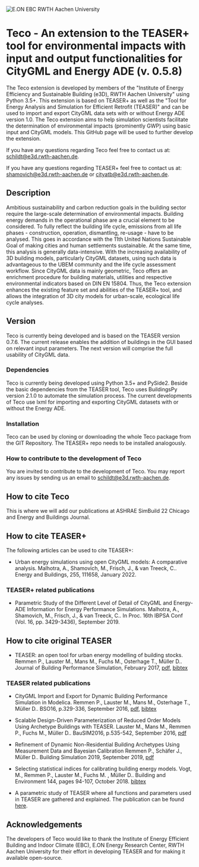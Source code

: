 ![E.ON EBC RWTH Aachen University](picturesyside_teco.png)

# Teco - An extension to the TEASER+ tool for environmental impacts with input and output functionalities for CityGML and Energy ADE (v. 0.5.8)

<!---[![License](http://img.shields.io/:license-mit-blue.svg)](http://doge.mit-license.org)-->

The Teco extension is developed by members of the "Institute of Energy Efficiency and Sustainable Building (e3D), RWTH Aachen University" using Python 3.5+.
This extension is based on TEASER+ as well as the "Tool for Energy Analysis and Simulation for Efficient Retrofit (TEASER)" and can be used to import and export CityGML data sets with or without Energy ADE version 1.0. 
The Teco extension aims to help simulation scientists facilitate the determination of environmental impacts (prominently GWP) using basic input and CityGML models.
This GitHub page will be used to further develop the extension.
<!---and make it available under the [MIT License](https://gitlab.e3d.rwth-aachen.de/e3d-software-tools/citybit/citybit/-/blob/master/License/LICENSE).-->

If you have any questions regarding Teco feel free to contact us at: [schildt@e3d.rwth-aachen.de](mailto:schildt@e3d.rwth-aachen.de).

If you have any questions regarding TEASER+ feel free to contact us at: [shamovich@e3d.rwth-aachen.de](mailto:shamovich@e3d.rwth-aachen.de) or [cityatb@e3d.rwth-aachen.de](mailto:cityatb@e3d.rwth-aachen.de).

## Description

Ambitious sustainability and carbon reduction goals in the building sector require the large-scale determination of environmental impacts. Building energy demands in the operational phase are a crucial element to be considered. To fully reflect the building life cycle, emissions from all life phases - construction, operation, dismantling, re-usage - have to be analysed. This goes in accordance with the 11th United Nations Sustainable Goal of making cities and human settlements sustainable. 
At the same time, this analysis is generally data-intensive. With the increasing availability of 3D building models, particularly CityGML datasets, using such data is advantageous to the UBEM community and the life cycle assessment workflow. Since CityGML data is mainly geometric, Teco offers an enrichment procedure for building materials, utilities and respective environmental indicators based on DIN EN 15804. Thus, the Teco extension enhances the existing feature set and abilities of the TEASER+ tool, and allows the integration of 3D city models for urban-scale, ecological life cycle analyses.

## Version

Teco is currently being developed and is based on the TEASER version 0.7.6. 
The current release enables the addition of buildings in the GUI based on relevant input parameters. The next version will comprise the full usability of CityGML data.

<!---## How to use TEASER+-->


### Dependencies

Teco is currently being developed using Python 3.5+ and PySide2. Beside the basic dependencies from the TEASER tool, Teco uses BuildingsPy version 2.1.0 to automate the simulation process. The current developments of Teco use lxml for importing and exporting CityGML datasets with or without the Energy ADE.

### Installation

Teco can be used by cloning or downloading the whole Teco package from the GIT Repository. The TEASER+ repo needs to be installed analogously.

### How to contribute to the development of Teco

You are invited to contribute to the development of Teco. You may report any issues by sending us an email to [schildt@e3d.rwth-aachen.de](mailto:schildt@e3d.rwth-aachen.de).

## How to cite Teco
This is where we will add our publications at ASHRAE SimBuild 22 Chicago and Energy and Buildings Journal.

## How to cite TEASER+
The following articles can be used to cite TEASER+:
+ Urban energy simulations using open CityGML models: A comparative analysis. Malhotra, A., Shamovich, M., Frisch, J., & van Treeck, C.. Energy and Buildings, 255, 111658, January 2022.

### TEASER+ related publications
+ Parametric Study of the Different Level of Detail of CityGML and Energy-ADE Information for Energy Performance Simulations. Malhotra, A., Shamovich, M., Frisch, J., & van Treeck, C.. In Proc. 16th IBPSA Conf (Vol. 16, pp. 3429-3436), September 2019.


## How to cite original TEASER

+ TEASER: an open tool for urban energy modelling of building stocks. Remmen P., Lauster M., Mans M., Fuchs M., Osterhage T., Müller D.. Journal of Building Performance Simulation, February 2017,
[pdf](http://dx.doi.org/10.1080/19401493.2017.1283539),
[bibtex](https://github.com/RWTH-EBC/TEASER/tree/master/doc/cite_jbps.bib)

### TEASER related publications

+ CityGML Import and Export for Dynamic Building Performance Simulation in Modelica. Remmen P.,
Lauster M., Mans M., Osterhage T., Müller D.. BSO16, p.329-336, September 2016,
[pdf](http://www.ibpsa.org/proceedings/BSO2016/p1047.pdf),
[bibtex](https://github.com/RWTH-EBC/TEASER/tree/master/doc/cite.bib)

+ Scalable Design-Driven Parameterization of Reduced Order Models Using Archetype Buildings with TEASER.
Lauster M., Mans M., Remmen P., Fuchs M., Müller D.. BauSIM2016, p.535-542, September 2016,
[pdf](https://www.researchgate.net/profile/Moritz_Lauster/publication/310465372_Scalable_Design-Driven_Parameterization_of_Reduced_Order_Models_using_Archetype_Buildings_with_TEASER/links/582ee96908ae004f74be1fb0.pdf?origin=publication_detail&ev=pub_int_prw_xdl&msrp=eEyK6WYemhC8wK7xkMEPRDO4obE4uxBN4-0BdBy1Ldwhy9FhCe1pXfNObJYubvC_aZN0IWDPf9uayBo3u79bsZvg3hzUoLoYRatES2ARH8c.B2cYwSICt0IOa7lD-4oAiEa_3TtrO-7k-1W9chuNQwr_VNMCpZ5ubSb-eY2D77rGUP4S6wS8m6vudUUbMlXbQQ.Cledgd1Q9fPp11nYGpcpKNhSS6bVTqAEXeMZPkiV3HsJxcVWTFj4Hr_jmLZ0MOzDxbDEZObcGiKfmTL_9k_59A)

+ Refinement of Dynamic Non-Residential Building Archetypes Using Measurement Data and Bayesian Calibration
Remmen P., Schäfer J., Müller D.. Building Simulation 2019, September 2019,
[pdf](https://www.researchgate.net/publication/337925776_Refinement_of_Dynamic_Non-Residential_Building_Archetypes_Using_Measurement_Data_and_Bayesian_Calibration)

+ Selecting statistical indices for calibrating building energy models. Vogt, M., Remmen P., Lauster M., Fuchs M. , Müller D.. Building and Environment 144, pages 94-107, October 2018. [bibtex](https://github.com/RWTH-EBC/TEASER/tree/master/doc/cite_be.bib)

+  A parametric study of TEASER where all functions and  parameters used in TEASER are gathered and explained. The publication can be found [here](https://publications.rwth-aachen.de/record/749801/files/749801.pdf).

<!---## License

CityBIT is released by RWTH Aachen University, E3D - Institute of Energy Efficiency and Sustainable Building, under the [MIT License](https://gitlab.e3d.rwth-aachen.de/e3d-software-tools/citybit/citybit/-/blob/master/License/LICENSE).-->

## Acknowledgements

The developers of Teco would like to thank the Institute of Energy Efficient Building and Indoor Climate (EBC), E.ON Energy Research Center, RWTH Aachen University for their effort in developing TEASER and for making it available open-source. 




<!---


# TEASER -  Tool for Energy Analysis and Simulation for Efficient Retrofit

[![License](http://img.shields.io/:license-mit-blue.svg)](http://doge.mit-license.org)
[![Coverage Status](https://coveralls.io/repos/github/RWTH-EBC/TEASER/badge.svg)](https://coveralls.io/github/RWTH-EBC/TEASER)
[![Build Status](https://travis-ci.org/RWTH-EBC/TEASER.svg?branch=master)](https://travis-ci.org/RWTH-EBC/TEASER.svg?branch=master)

TEASER (Tool for Energy Analysis and Simulation for Efficient Retrofit) allows
fast generation of archetype buildings with low input requirements and the
export of individual dynamic simulation models for the below-mentioned Modelica
libraries. These libraries all use the framework of [Modelica IBPSA
library](https://github.com/ibpsa/modelica). TEASER is being developed at the
[RWTH Aachen University, E.ON Energy Research Center, Institute for Energy
Efficient Buildings and Indoor
Climate](https://www.ebc.eonerc.rwth-aachen.de/cms/~dmzz/E-ON-ERC-EBC/?lidx=1).

 * [AixLib](https://github.com/RWTH-EBC/AixLib)
 * [Buildings](https://github.com/lbl-srg/modelica-buildings)
 * [BuildingSystems](https://github.com/UdK-VPT/BuildingSystems)
 * [IDEAS](https://github.com/open-ideas/IDEAS).

The full documentation of TEASER including examples and description of modules,
classes and functions can be found at the website:

 * http://rwth-ebc.github.io/TEASER/

This GitHub page will be used to further develop the package and make it
available under the
[MIT License](https://github.com/RWTH-EBC/TEASER/blob/master/License.md).

If you have any questions regarding TEASER feel free to contact us at
[ebc-teaser@eonerc.rwth-aachen.de](mailto:ebc-teaser@eonerc.rwth-aachen.de).

If you want to use TEASER without installation, you can use out TEASER webtool, which
will generate a Modelica model and provide this as download:

 * [http://teaser.eonerc.rwth-aachen.de](http://teaser.eonerc.rwth-aachen.de)

## Description

Energy supply of buildings in urban context currently undergoes significant
changes. The increase of renewable energy sources for electrical and thermal
energy generation will require flexible and secure energy storage and
distribution systems. To reflect and consider these changes in energy systems
and buildings, dynamic simulation is one key element, in particular when it
comes to thermal energy demand on minutely or hourly scale.
Sparse and limited access to detailed building information as well as computing
times are challenges for building simulation on urban scale. In addition,
data acquisition and modeling for Building Performance Simulation (BPS) are
time consuming and error-prone. To enable the use of BPS on urban scale we
present the TEASER tool, an open framework for urban energy modeling of
building stocks. TEASER provides an easy interface for multiple data sources,
data enrichment (where necessary) and export of ready-to-run Modelica simulation
models for all libraries supporting the
[Modelica IBPSA library](https://github.com/ibpsa/modelica).


## Version

TEASER is a ongoing research project, the current version is 0.7.6, which is
still a pre-release.

## How to use TEASER

### Dependencies

TEASER is currently tested against Python 3.6 and 3.7. Older versions of Python may
still work, but are no longer actively supported.
Using a Python distribution is recommended as they already contain (or easily
support installation of) many Python packages (e.g. SciPy, NumPy, pip, PyQT,
etc.) that are used in the TEASER code. Two examples of those distributions are:

1. https://winpython.github.io/ WinPython comes along with a lot of Python
packages (e.g. SciPy, NumPy, pip, PyQT, etc.)..
2. http://conda.pydata.org/miniconda.html Conda is an open source package
management  system and environment management system for installing multiple
versions of software  packages and their dependencies and switching easily
between them.

In addition, TEASER requires some specific Python packages:

1. Mako: template Engine
  install on a python-enabled command line with `pip install -U mako`
2. pandas: popular data analysis library
  install on a python-enabled command line with `pip install -U pandas`
3. pytest: Unit Tests engine
  install on a python-enabled command line with `pip install -U pytest`

### Installation

The best option to install TEASER is to use pip:

`pip install teaser`

If you actively develop TEASER you can clone this repository by using:

 `git clone [SSH-Key/Https]`

and then run:

 `pip install -e [Path/to/your/Teaser/Clone]` which will install the local version of TEASER.


### How to contribute to the development of TEASER
You are invited to contribute to the development of TEASER. You may report any issues by using the [Issues](https://github.com/RWTH-EBC/TEASER/issues) button.
Furthermore, you are welcome to contribute via [Pull Requests](https://github.com/RWTH-EBC/TEASER/pulls).
The workflow for changes is described in our [Wiki](https://github.com/RWTH-EBC/TEASER/wiki).

## How to cite TEASER

+ TEASER: an open tool for urban energy modelling of building stocks. Remmen P., Lauster M., Mans M., Fuchs M., Osterhage T., Müller D.. Journal of Building Performance Simulation, February 2017,
[pdf](http://dx.doi.org/10.1080/19401493.2017.1283539),
[bibtex](https://github.com/RWTH-EBC/TEASER/tree/master/doc/cite_jbps.bib)

### TEASER related publications

+ CityGML Import and Export for Dynamic Building Performance Simulation in Modelica. Remmen P.,
Lauster M., Mans M., Osterhage T., Müller D.. BSO16, p.329-336, September 2016,
[pdf](http://www.ibpsa.org/proceedings/BSO2016/p1047.pdf),
[bibtex](https://github.com/RWTH-EBC/TEASER/tree/master/doc/cite.bib)

+ Scalable Design-Driven Parameterization of Reduced Order Models Using Archetype Buildings with TEASER.
Lauster M., Mans M., Remmen P., Fuchs M., Müller D.. BauSIM2016, p.535-542, September 2016,
[pdf](https://www.researchgate.net/profile/Moritz_Lauster/publication/310465372_Scalable_Design-Driven_Parameterization_of_Reduced_Order_Models_using_Archetype_Buildings_with_TEASER/links/582ee96908ae004f74be1fb0.pdf?origin=publication_detail&ev=pub_int_prw_xdl&msrp=eEyK6WYemhC8wK7xkMEPRDO4obE4uxBN4-0BdBy1Ldwhy9FhCe1pXfNObJYubvC_aZN0IWDPf9uayBo3u79bsZvg3hzUoLoYRatES2ARH8c.B2cYwSICt0IOa7lD-4oAiEa_3TtrO-7k-1W9chuNQwr_VNMCpZ5ubSb-eY2D77rGUP4S6wS8m6vudUUbMlXbQQ.Cledgd1Q9fPp11nYGpcpKNhSS6bVTqAEXeMZPkiV3HsJxcVWTFj4Hr_jmLZ0MOzDxbDEZObcGiKfmTL_9k_59A)

+ Refinement of Dynamic Non-Residential Building Archetypes Using Measurement Data and Bayesian Calibration
Remmen P., Schäfer J., Müller D.. Building Simulation 2019, September 2019,
[pdf](https://www.researchgate.net/publication/337925776_Refinement_of_Dynamic_Non-Residential_Building_Archetypes_Using_Measurement_Data_and_Bayesian_Calibration)

+ Selecting statistical indices for calibrating building energy models. Vogt, M., Remmen P., Lauster M., Fuchs M. , Müller D.. Building and Environment 144, pages 94-107, October 2018. [bibtex](https://github.com/RWTH-EBC/TEASER/tree/master/doc/cite_be.bib)

+ The [Institute of Energy Efficiency and Sustainable Building](https://www.e3d.rwth-aachen.de/go/id/iyld/?) published a parametric study of TEASER where all functions and  parameters used in TEASER are gathered and explained. The publication can be found [here](https://publications.rwth-aachen.de/record/749801/files/749801.pdf).


## License

TEASER is released by RWTH Aachen University, E.ON Energy
Research Center, Institute for Energy Efficient Buildings and Indoor Climate,
under the
[MIT License](https://github.com/RWTH-EBC/TEASER/blob/master/License.md).

## Acknowledgements

This  work  was  supported  by  the  Helmholtz  Association  under  the  Joint  Initiative  “Energy System 2050 – A Contribution of the Research Field Energy”.

Parts of TEASER have been developed within public funded projects
and with financial support by BMWi (German Federal Ministry for Economic
Affairs and Energy).

<img src="http://www.innovation-beratung-foerderung.de/INNO/Redaktion/DE/Bilder/Titelbilder/titel_foerderlogo_bmwi.jpg;jsessionid=4BD60B6CD6337CDB6DE21DC1F3D6FEC5?__blob=poster&v=2)" width="200">
-->

